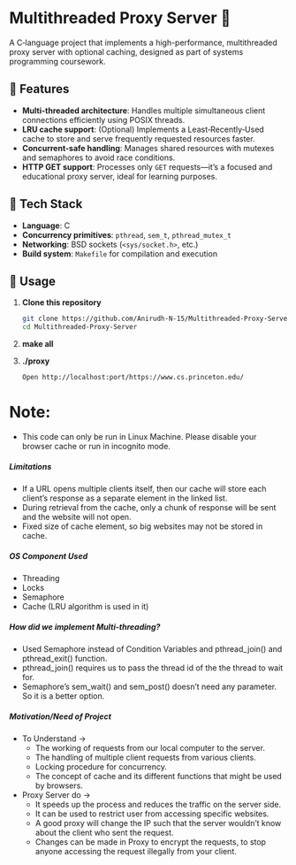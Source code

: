 # Multithreaded Proxy Server 🧩

A C‑language project that implements a high-performance, multithreaded proxy server with optional caching, designed as part of systems programming coursework.

## 🚀 Features

- **Multi-threaded architecture**: Handles multiple simultaneous client connections efficiently using POSIX threads.
- **LRU cache support**: (Optional) Implements a Least‑Recently‑Used cache to store and serve frequently requested resources faster.
- **Concurrent-safe handling**: Manages shared resources with mutexes and semaphores to avoid race conditions.
- **HTTP GET support**: Processes only `GET` requests—it’s a focused and educational proxy server, ideal for learning purposes.

## 🧱 Tech Stack

- **Language**: C
- **Concurrency primitives**: `pthread`, `sem_t`, `pthread_mutex_t`
- **Networking**: BSD sockets (`<sys/socket.h>`, etc.)
- **Build system**: `Makefile` for compilation and execution

## 🧭 Usage

1. **Clone this repository**  
   ```bash
   git clone https://github.com/Anirudh-N-15/Multithreaded-Proxy-Server.git
   cd Multithreaded-Proxy-Server


2. **make all**

3. **./proxy <port no.>**

   `Open http://localhost:port/https://www.cs.princeton.edu/`

# Note:
- This code can only be run in Linux Machine. Please disable your browser cache or run in incognito mode.

##### Limitations ​
- If a URL opens multiple clients itself, then our cache will store each client’s response as a separate element in the linked list.
- During retrieval from the cache, only a chunk of response will be sent and the website will not open.
- Fixed size of cache element, so big websites may not be stored in cache.

##### OS Component Used ​
- Threading
- Locks 
- Semaphore
- Cache (LRU algorithm is used in it)


##### How did we implement Multi-threading?
- Used Semaphore instead of Condition Variables and pthread_join() and pthread_exit() function. 
- pthread_join() requires us to pass the thread id of the the thread to wait for. 
- Semaphore’s sem_wait() and sem_post() doesn’t need any parameter. So it is a better option.

##### Motivation/Need of Project
- To Understand → 
  - The working of requests from our local computer to the server.
  - The handling of multiple client requests from various clients.
  - Locking procedure for concurrency.
  - The concept of cache and its different functions that might be used by browsers.
- Proxy Server do → 
  - It speeds up the process and reduces the traffic on the server side.
  - It can be used to restrict user from accessing specific websites.
  - A good proxy will change the IP such that the server wouldn’t know about the client who sent the request.
  - Changes can be made in Proxy to encrypt the requests, to stop anyone accessing the request illegally from your client.
   
